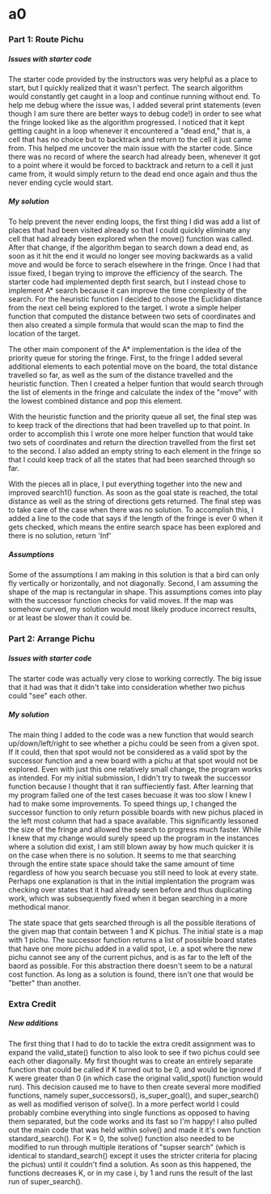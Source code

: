# a0

### Part 1: Route Pichu

##### Issues with starter code
The starter code provided by the instructors was very helpful as a place to start, but I quickly realized that it wasn't perfect. The search algorithm would constantly get caught in a loop and continue running without end. To help me debug where the issue was, I added several print statements (even though I am sure there are better ways to debug code!) in order to see what the fringe looked like as the algorithm progressed. I noticed that it kept getting caught in a loop whenever it encountered a "dead end," that is, a cell that has no choice but to backtrack and return to the cell it just came from. This helped me uncover the main issue with the starter code. Since there was no record of where the search had already been, whenever it got to a point where it would be forced to backtrack and return to a cell it just came from, it would simply return to the dead end once again and thus the never ending cycle would start. 

##### My solution
To help prevent the never ending loops, the first thing I did was add a list of places that had been visited already so that I could quickly eliminate any cell that had already been explored when the move() function was called. After that change, if the algorithm began to search down a dead end, as soon as it hit the end it would no longer see moving backwards as a valid move and would be force to serach elsewhere in the fringe. Once I had that issue fixed, I began trying to improve the efficiency of the search. The starter code had implemented depth first search, but I instead chose to implement A* search because it can improve the time complexity of the search. For the heuristic function I decided to choose the Euclidian distance from the next cell being explored to the target. I wrote a simple helper function that computed the distance between two sets of coordinates and then also created a simple formula that would scan the map to find the location of the target. 

The other main component of the A* implementation is the idea of the priority queue for storing the fringe. First, to the fringe I added several additional elements to each potential move on the board, the total distance travelled so far, as well as the sum of the distance travelled and the heuristic function. Then I created a helper funtion that would search through the list of elements in the fringe and calculate the index of the "move" with the lowest combined distance and pop this element. 

With the heuristic function and the priority queue all set, the final step was to keep track of the directions that had been travelled up to that point. In order to accomplish this I wrote one more helper function that would take two sets of coordinates and return the direction travelled from the first set to the second. I also added an empty string to each element in the fringe so that I could keep track of all the states that had been searched through so far.

With the pieces all in place, I put everything together into the new and improved search1() function. As soon as the goal state is reached, the total distance as well as the string of directions gets returned. The final step was to take care of the case when there was no solution. To accomplish this, I added a line to the code that says if the length of the fringe is ever 0 when it gets checked, which means the entire search space has been explored and there is no solution, return 'Inf'

##### Assumptions
Some of the assumptions I am making in this solution is that a bird can only fly vertically or horizontally, and not diagonally. Second, I am assuming the shape of the map is rectangular in shape. This assumptions comes into play with the successor function checks for valid moves. If the map was somehow curved, my solution would most likely produce incorrect results, or at least be slower than it could be. 

### Part 2: Arrange Pichu

##### Issues with starter code
The starter code was actually very close to working correctly. The big issue that it had was that it didn't take into consideration whether two pichus could "see" each other. 

##### My solution
The main thing I added to the code was a new function that would search up/down/left/right to see whether a pichu could be seen from a given spot. If it could, then that spot would not be considered as a valid spot by the successor function and a new board with a pichu at that spot would not be explored. Even with just this one relatively small change, the program works as intended. For my initial submission, I didn't try to tweak the successor function because I thought that it ran suffieciently fast. After learning that my program failed one of the test cases becuase it was too slow I knew I had to make some improvements. To speed things up, I changed the successor function to only return possible boards with new pichus placed in the left most column that had a space available. This significantly lessoned the size of the fringe and allowed the search to progress much faster. While I knew that my change would surely speed up the program in the instances where a solution did exist, I am still blown away by how much quicker it is on the case when there is no solution. It seems to me that searching through the entire state space should take the same amount of time regardless of how you search becuase you still need to look at every state. Perhaps one explanation is that in the initial implentation the program was checking over states that it had already seen before and thus duplicating work, which was subsequently fixed when it began searching in a more methodical manor. 

The state space that gets searched through is all the possible iterations of the given map that contain between 1 and K pichus. The initial state is a map with 1 pichu. The successor function returns a list of possible board states that have one more pichu added in a valid spot, i.e. a spot where the new pichu cannot see any of the current pichus, and is as far to the left of the baord as possible. For this abstraction there doesn't seem to be a natural cost function. As long as a solution is found, there isn't one that would be "better" than another.

### Extra Credit

##### New additions
The first thing that I had to do to tackle the extra credit assignment was to expand the valid_state() function to also look to see if two pichus could see each other diagonally. My first thought was to create an entirely separate function that could be called if K turned out to be 0, and would be ignored if K were greater than 0 (in which case the original valid_spot() function would run). This decision caused me to have to then create several more modified functions, namely super_successors(), is_super_goal(), and super_search() as well as modified verison of solve(). In a more perfect world I could probably combine everything into single functions as opposed to having them separated, but the code works and its fast so I'm happy! I also pulled out the main code that was held within solve() and made it it's own function standard_search(). For K = 0, the solve() function also needed to be modified to run through multiple iterations of "supser search" (which is identical to standard_search() except it uses the stricter criteria for placing the pichus) until it couldn't find a solution. As soon as this happened, the functions decreases K, or in my case i, by 1 and runs the result of the last run of super_search().

